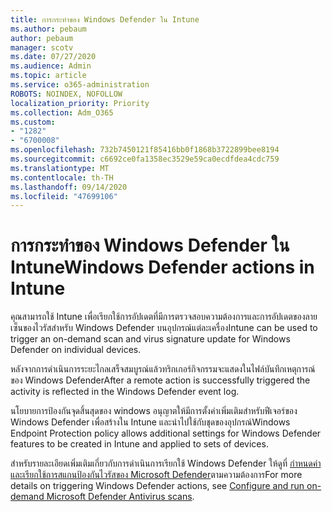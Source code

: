 ```yaml
---
title: การกระทำของ Windows Defender ใน Intune
ms.author: pebaum
author: pebaum
manager: scotv
ms.date: 07/27/2020
ms.audience: Admin
ms.topic: article
ms.service: o365-administration
ROBOTS: NOINDEX, NOFOLLOW
localization_priority: Priority
ms.collection: Adm_O365
ms.custom:
- "1282"
- "6700008"
ms.openlocfilehash: 732b7450121f85416bb0f1868b3722899bee8194
ms.sourcegitcommit: c6692ce0fa1358ec3529e59ca0ecdfdea4cdc759
ms.translationtype: MT
ms.contentlocale: th-TH
ms.lasthandoff: 09/14/2020
ms.locfileid: "47699106"
---
```

# <a name="windows-defender-actions-in-intune"></a><span data-ttu-id="54cc6-102">การกระทำของ Windows Defender ใน Intune</span><span class="sxs-lookup"><span data-stu-id="54cc6-102">Windows Defender actions in Intune</span></span>

<span data-ttu-id="54cc6-103">คุณสามารถใช้ Intune เพื่อเรียกใช้การอัปเดตที่มีการตรวจสอบความต้องการและการอัปเดตของลายเซ็นของไวรัสสำหรับ Windows Defender บนอุปกรณ์แต่ละเครื่อง</span><span class="sxs-lookup"><span data-stu-id="54cc6-103">Intune can be used to trigger an on-demand scan and virus signature update for Windows Defender on individual devices.</span></span>

<span data-ttu-id="54cc6-104">หลังจากการดำเนินการระยะไกลเสร็จสมบูรณ์แล้วทริกเกอร์กิจกรรมจะแสดงในไฟล์บันทึกเหตุการณ์ของ Windows Defender</span><span class="sxs-lookup"><span data-stu-id="54cc6-104">After a remote action is successfully triggered the activity is reflected in the Windows Defender event log.</span></span>

<span data-ttu-id="54cc6-105">นโยบายการป้องกันจุดสิ้นสุดของ windows อนุญาตให้มีการตั้งค่าเพิ่มเติมสำหรับฟีเจอร์ของ Windows Defender เพื่อสร้างใน Intune และนำไปใช้กับชุดของอุปกรณ์</span><span class="sxs-lookup"><span data-stu-id="54cc6-105">Windows Endpoint Protection policy allows additional settings for Windows Defender features to be created in Intune and applied to sets of devices.</span></span>

<span data-ttu-id="54cc6-106">สำหรับรายละเอียดเพิ่มเติมเกี่ยวกับการดำเนินการเรียกใช้ Windows Defender ให้ดูที่ [กำหนดค่าและเรียกใช้การสแกนป้องกันไวรัสของ Microsoft Defender](https://docs.microsoft.com/windows/security/threat-protection/windows-defender-antivirus/run-scan-windows-defender-antivirus)ตามความต้องการ</span><span class="sxs-lookup"><span data-stu-id="54cc6-106">For more details on triggering Windows Defender actions, see [Configure and run on-demand Microsoft Defender Antivirus scans](https://docs.microsoft.com/windows/security/threat-protection/windows-defender-antivirus/run-scan-windows-defender-antivirus).</span></span>